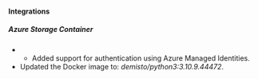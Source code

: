 
#### Integrations
##### Azure Storage Container
- - Added support for authentication using Azure Managed Identities.
- Updated the Docker image to: *demisto/python3:3.10.9.44472*.
